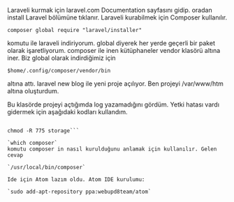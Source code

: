 
Laraveli kurmak için laravel.com Documentation sayfasını gidip. oradan install Laravel bölümüne tıklanır.
Laraveli kurabilmek için Composer kullanılır.

`composer global require "laravel/installer"`

komutu ile laraveli indiriyorum. global diyerek her yerde geçerli bir paket olarak işaretliyorum.
composer ile inen kütüphaneler vendor klasörü altına iner. Biz global olarak indirdiğimiz için

`$home/.config/composer/vendor/bin`

altına attı.
laravel new blog ile yeni proje açılıyor.
Ben projeyi /var/www/htm altına oluşturdum.

Bu klasörde projeyi açtığımda log yazamadığını gördüm. Yetki hatası vardı gidermek için aşağıdaki kodları kullandım.

```sudo chown -R $USER:www-data /var/www/html/blog

chmod -R 775 storage```

`which composer`
komutu composer in nasıl kurulduğunu anlamak için kullanılır. Gelen cevap

`/usr/local/bin/composer`

Ide için Atom lazım oldu. Atom IDE kurulumu:

`sudo add-apt-repository ppa:webupd8team/atom`
